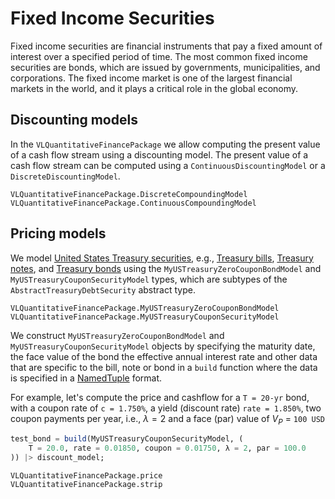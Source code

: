 # Fixed Income Securities
Fixed income securities are financial instruments that pay a fixed amount of interest over a specified period of time. The most common fixed income securities are bonds, which are issued by governments, municipalities, and corporations. The fixed income market is one of the largest financial markets in the world, and it plays a critical role in the global economy.

## Discounting models
In the `VLQuantitativeFinancePackage` we allow computing the present value of a cash flow stream using a discounting model. 
The present value of a cash flow stream can be computed using a `ContinuousDiscountingModel` or a `DiscreteDiscountingModel`.

```@docs
VLQuantitativeFinancePackage.DiscreteCompoundingModel
VLQuantitativeFinancePackage.ContinuousCompoundingModel
```

## Pricing models
We model [United States Treasury securities](https://www.treasurydirect.gov), e.g., [Treasury bills](https://www.treasurydirect.gov/marketable-securities/treasury-bills/), [Treasury notes](https://www.treasurydirect.gov/marketable-securities/treasury-notes/), and [Treasury bonds](https://www.treasurydirect.gov/marketable-securities/treasury-bonds/) using the `MyUSTreasuryZeroCouponBondModel` and `MyUSTreasuryCouponSecurityModel` types, which are subtypes of the `AbstractTreasuryDebtSecurity` abstract type.  

```@docs
VLQuantitativeFinancePackage.MyUSTreasuryZeroCouponBondModel
VLQuantitativeFinancePackage.MyUSTreasuryCouponSecurityModel
```

We construct `MyUSTreasuryZeroCouponBondModel` and `MyUSTreasuryCouponSecurityModel` objects by specifying the maturity date, the face value of the bond the effective annual interest rate and other data that are specific to the bill, note or bond in a `build` function where the data is 
specified in a [NamedTuple](https://docs.julialang.org/en/v1/base/base/#Core.NamedTuple) format. 

For example, let's compute the price and cashflow for a `T = 20-yr` bond, with a coupon rate of `c = 1.750%`, a yield (discount rate) `rate = 1.850%`, two coupon payments per year, i.e., $\lambda = 2$ and a face (par) value of $V_{P}$ = `100 USD`

```julia
test_bond = build(MyUSTreasuryCouponSecurityModel, (
    T = 20.0, rate = 0.01850, coupon = 0.01750, λ = 2, par = 100.0
)) |> discount_model;
```


```@docs
VLQuantitativeFinancePackage.price
VLQuantitativeFinancePackage.strip
```
